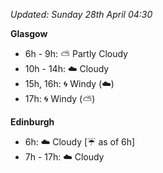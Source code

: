 *Updated: Sunday 28th April 04:30*

**Glasgow**

* 6h - 9h: :partly_sunny: Partly Cloudy
* 10h - 14h: :cloud: Cloudy
* 15h, 16h: :cyclone: Windy (:cloud:)
* 17h: :cyclone: Windy (:partly_sunny:)

**Edinburgh**

* 6h: :cloud: Cloudy [:umbrella: as of 6h]
* 7h - 17h: :cloud: Cloudy
